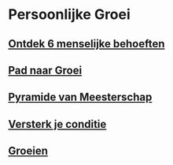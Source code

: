 # Persoonlijke Groei

## [Ontdek 6 menselijke behoeften](./Discover6HumanNeeds/index.md)

## [Pad naar Groei](./PathToGrowth/index.md)

## [Pyramide van Meesterschap](./PyramidOfMastery/index.md)

## [Versterk je conditie](./EmpoweringState/index.md)

## [Groeien](./Thrive/index.en.md)